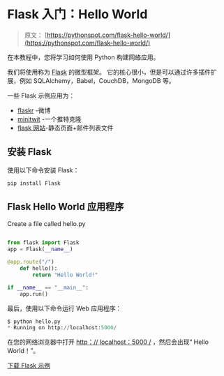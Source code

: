 # Flask 入门：Hello World

> 原文： [https://pythonspot.com/flask-hello-world/](https://pythonspot.com/flask-hello-world/)

在本教程中，您将学习如何使用 Python 构建网络应用。

我们将使用称为 [Flask](https://pythonspot.com/python-flask-tutorials/) 的微型框架。 它的核心很小，但是可以通过许多插件扩展，例如 SQLAlchemy，Babel，CouchDB，MongoDB 等。

一些 Flask 示例应用为：

*   [flaskr](http://flask.pocoo.org/docs/0.10/tutorial/introduction/) -微博
*   [minitwit](https://github.com/mitsuhiko/flask/tree/master/examples/minitwit/) -一个推特克隆
*   [flask 网站](https://github.com/mitsuhiko/flask-website)-静态页面+邮件列表文件

## 安装 Flask

使用以下命令安装 Flask：

```py
pip install Flask

```

## Flask Hello World 应用程序

Create a file called hello.py

```py

from flask import Flask
app = Flask(__name__)

@app.route("/")
    def hello():
        return "Hello World!"

if __name__ == "__main__":
    app.run()

```

最后，使用以下命令运行 Web 应用程序：

```py
$ python hello.py
* Running on http://localhost:5000/

```

在您的网络浏览器中打开 [http：// localhost：5000 /](http://localhost:5000/) ，然后会出现“ Hello World！”。

[下载 Flask 示例](https://pythonspot.com/download-flask-examples/)